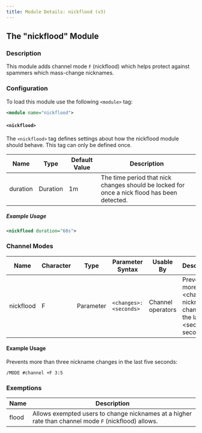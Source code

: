 ```yaml
---
title: Module Details: nickflood (v3)
---
```


## The "nickflood" Module

### Description

This module adds channel mode `F` (nickflood) which helps protect against spammers which mass-change nicknames.

### Configuration

To load this module use the following `<module>` tag:

```xml
<module name="nickflood">
```

#### `<nickflood>`

The `<nickflood>` tag defines settings about how the nickflood module should behave. This tag can only be defined once.

Name     | Type     | Default Value | Description
-------- | -------- | ------------- | -----------
duration | Duration | 1m            | The time period that nick changes should be locked for once a nick flood has been detected.

##### Example Usage

```xml
<nickflood duration="60s">
```

### Channel Modes

Name      | Character | Type      | Parameter Syntax      | Usable By         | Description
--------- | --------- | --------- | --------------------- | ----------------- | -----------
nickflood | F         | Parameter | `<changes>:<seconds>` | Channel operators | Prevents more than &lt;changes&gt; nickname changes in the last &lt;seconds&gt; seconds.

#### Example Usage

Prevents more than three nickname changes in the last five seconds:

```plaintext
/MODE #channel +F 3:5
```

### Exemptions

Name  | Description
----- | -----------
flood | Allows exempted users to change nicknames at a higher rate than channel mode `F` (nickflood) allows.
